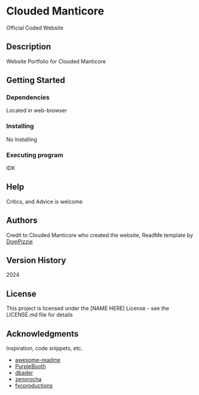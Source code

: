 # Clouded Manticore

Official Coded Website

## Description

Website Portfolio for Clouded Manticore

## Getting Started

### Dependencies

Located in web-browser

### Installing

No Installing

### Executing program

IDK

## Help

Critics, and Advice is welcome

## Authors

Credit to Clouded Manticore who created the website,
ReadMe template by [DomPizzie](https://gist.github.com/DomPizzie/7a5ff55ffa9081f2de27c315f5018afc#file-readme-template-md)


## Version History

2024

## License

This project is licensed under the [NAME HERE] License - see the LICENSE.md file for details

## Acknowledgments

Inspiration, code snippets, etc.
* [awesome-readme](https://github.com/matiassingers/awesome-readme)
* [PurpleBooth](https://gist.github.com/PurpleBooth/109311bb0361f32d87a2)
* [dbader](https://github.com/dbader/readme-template)
* [zenorocha](https://gist.github.com/zenorocha/4526327)
* [fvcproductions](https://gist.github.com/fvcproductions/1bfc2d4aecb01a834b46)
